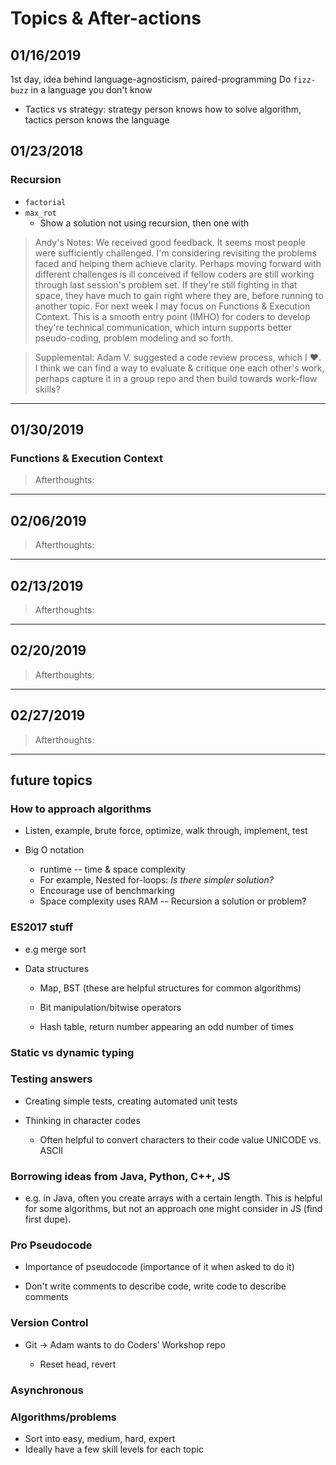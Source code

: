 # Topics & After-actions

## 01/16/2019

1st day, idea behind language-agnosticism, paired-programming
Do `fizz-buzz` in a language you don't know

- Tactics vs strategy: strategy person knows how to solve algorithm, tactics person knows the language

## 01/23/2018

### Recursion

- `factorial`
- `max_rot`
  - Show a solution not using recursion, then one with

> Andy's Notes: We received good feedback. It seems most people were sufficiently challenged. I'm considering revisiting the problems faced and helping them achieve clarity. Perhaps moving forward with different challenges is ill conceived if fellow coders are still working through last session's problem set. If they're still fighting in that space, they have much to gain right where they are, before running to another topic. For next week I may focus on Functions & Execution Context. This is a smooth entry point (IMHO) for coders to develop they're technical communication, which inturn supports better pseudo-coding, problem modeling and so forth.

> Supplemental: Adam V. suggested a code review process, which I :heart:. I think we can find a way to evaluate & critique one each other's work, perhaps capture it in a group repo and then build towards work-flow skills?

---

## 01/30/2019

### Functions & Execution Context

> Afterthoughts:
---

## 02/06/2019

> Afterthoughts:
---

## 02/13/2019

> Afterthoughts:
---

## 02/20/2019

> Afterthoughts:
---

## 02/27/2019

> Afterthoughts:
---

## future topics

### How to approach algorithms

- Listen, example, brute force, optimize, walk through, implement, test

- Big O notation
  - runtime -- time & space complexity
  - For example, Nested for-loops: _Is there simpler solution?_
  - Encourage use of benchmarking
  - Space complexity uses RAM -- Recursion a solution or problem?

### ES2017 stuff

- e.g merge sort

- Data structures
	-	Map, BST (these are helpful structures for common algorithms)

  - Bit manipulation/bitwise operators

  - Hash table, return number appearing an odd number of times

### Static vs dynamic typing

### Testing answers

- Creating simple tests, creating automated unit tests

- Thinking in character codes
	- Often helpful to convert characters to their code value
		UNICODE vs. ASCII


### Borrowing ideas from Java, Python, C++, JS

- e.g. in Java, often you create arrays with a certain length. This is helpful for
some algorithms, but not an approach one might consider in JS (find first dupe).


### Pro Pseudocode

- Importance of pseudocode (importance of it when asked to do it)

- Don't write comments to describe code, write code to describe comments

### Version Control

- Git → Adam wants to do Coders’ Workshop repo

  - Reset head, revert

### Asynchronous


### Algorithms/problems

- Sort into easy, medium, hard, expert
- Ideally have a few skill levels for each topic

